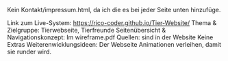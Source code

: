 Kein Kontakt/impressum.html, da ich die es bei jeder Seite unten hinzufüge.

Link zum Live-System: https://rico-coder.github.io/Tier-Website/
Thema & Zielgruppe: Tierwebseite, Tierfreunde
Seitenübersicht & Navigationskonzept: Im wireframe.pdf
Quellen: sind in der Website
Keine Extras
Weiterenwicklungsideen: Der Webseite Animationen verleihen, damit sie runder wird.
